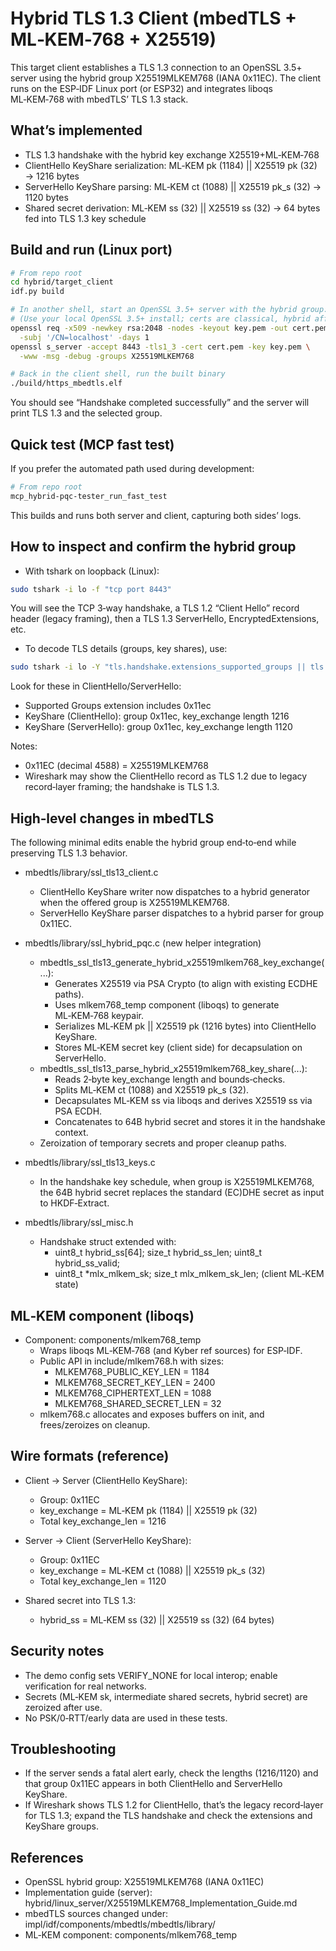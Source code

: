 # Hybrid TLS 1.3 Client (mbedTLS + ML‑KEM‑768 + X25519)

This target client establishes a TLS 1.3 connection to an OpenSSL 3.5+ server using the hybrid group X25519MLKEM768 (IANA 0x11EC). The client runs on the ESP‑IDF Linux port (or ESP32) and integrates liboqs ML‑KEM‑768 with mbedTLS’ TLS 1.3 stack.

## What’s implemented
- TLS 1.3 handshake with the hybrid key exchange X25519+ML‑KEM‑768
- ClientHello KeyShare serialization: ML‑KEM pk (1184) || X25519 pk (32) → 1216 bytes
- ServerHello KeyShare parsing: ML‑KEM ct (1088) || X25519 pk_s (32) → 1120 bytes
- Shared secret derivation: ML‑KEM ss (32) || X25519 ss (32) → 64 bytes fed into TLS 1.3 key schedule

## Build and run (Linux port)
```bash
# From repo root
cd hybrid/target_client
idf.py build

# In another shell, start an OpenSSL 3.5+ server with the hybrid group:
# (Use your local OpenSSL 3.5+ install; certs are classical, hybrid affects KEX)
openssl req -x509 -newkey rsa:2048 -nodes -keyout key.pem -out cert.pem \
  -subj '/CN=localhost' -days 1
openssl s_server -accept 8443 -tls1_3 -cert cert.pem -key key.pem \
  -www -msg -debug -groups X25519MLKEM768

# Back in the client shell, run the built binary
./build/https_mbedtls.elf
```
You should see “Handshake completed successfully” and the server will print TLS 1.3 and the selected group.

## Quick test (MCP fast test)
If you prefer the automated path used during development:
```bash
# From repo root
mcp_hybrid-pqc-tester_run_fast_test
```
This builds and runs both server and client, capturing both sides’ logs.

## How to inspect and confirm the hybrid group
- With tshark on loopback (Linux):
```bash
sudo tshark -i lo -f "tcp port 8443"
```
You will see the TCP 3‑way handshake, a TLS 1.2 “Client Hello” record header (legacy framing), then a TLS 1.3 ServerHello, EncryptedExtensions, etc.

- To decode TLS details (groups, key shares), use:
```bash
sudo tshark -i lo -Y "tls.handshake.extensions_supported_groups || tls.handshake.extensions_key_share" -O tls
```
Look for these in ClientHello/ServerHello:
- Supported Groups extension includes 0x11ec
- KeyShare (ClientHello): group 0x11ec, key_exchange length 1216
- KeyShare (ServerHello): group 0x11ec, key_exchange length 1120

Notes:
- 0x11EC (decimal 4588) = X25519MLKEM768
- Wireshark may show the ClientHello record as TLS 1.2 due to legacy record‑layer framing; the handshake is TLS 1.3.

## High‑level changes in mbedTLS
The following minimal edits enable the hybrid group end‑to‑end while preserving TLS 1.3 behavior.

- mbedtls/library/ssl_tls13_client.c
  - ClientHello KeyShare writer now dispatches to a hybrid generator when the offered group is X25519MLKEM768.
  - ServerHello KeyShare parser dispatches to a hybrid parser for group 0x11EC.

- mbedtls/library/ssl_hybrid_pqc.c (new helper integration)
  - mbedtls_ssl_tls13_generate_hybrid_x25519mlkem768_key_exchange(...):
    - Generates X25519 via PSA Crypto (to align with existing ECDHE paths).
    - Uses mlkem768_temp component (liboqs) to generate ML‑KEM‑768 keypair.
    - Serializes ML‑KEM pk || X25519 pk (1216 bytes) into ClientHello KeyShare.
    - Stores ML‑KEM secret key (client side) for decapsulation on ServerHello.
  - mbedtls_ssl_tls13_parse_hybrid_x25519mlkem768_key_share(...):
    - Reads 2‑byte key_exchange length and bounds‑checks.
    - Splits ML‑KEM ct (1088) and X25519 pk_s (32).
    - Decapsulates ML‑KEM ss via liboqs and derives X25519 ss via PSA ECDH.
    - Concatenates to 64B hybrid secret and stores it in the handshake context.
  - Zeroization of temporary secrets and proper cleanup paths.

- mbedtls/library/ssl_tls13_keys.c
  - In the handshake key schedule, when group is X25519MLKEM768, the 64B hybrid secret replaces the standard (EC)DHE secret as input to HKDF‑Extract.

- mbedtls/library/ssl_misc.h
  - Handshake struct extended with:
    - uint8_t hybrid_ss[64]; size_t hybrid_ss_len; uint8_t hybrid_ss_valid;
    - uint8_t *mlx_mlkem_sk; size_t mlx_mlkem_sk_len; (client ML‑KEM state)

## ML‑KEM component (liboqs)
- Component: components/mlkem768_temp
  - Wraps liboqs ML‑KEM‑768 (and Kyber ref sources) for ESP‑IDF.
  - Public API in include/mlkem768.h with sizes:
    - MLKEM768_PUBLIC_KEY_LEN  = 1184
    - MLKEM768_SECRET_KEY_LEN  = 2400
    - MLKEM768_CIPHERTEXT_LEN  = 1088
    - MLKEM768_SHARED_SECRET_LEN = 32
  - mlkem768.c allocates and exposes buffers on init, and frees/zeroizes on cleanup.

## Wire formats (reference)
- Client → Server (ClientHello KeyShare):
  - Group: 0x11EC
  - key_exchange = ML‑KEM pk (1184) || X25519 pk (32)
  - Total key_exchange_len = 1216

- Server → Client (ServerHello KeyShare):
  - Group: 0x11EC
  - key_exchange = ML‑KEM ct (1088) || X25519 pk_s (32)
  - Total key_exchange_len = 1120

- Shared secret into TLS 1.3:
  - hybrid_ss = ML‑KEM ss (32) || X25519 ss (32) (64 bytes)

## Security notes
- The demo config sets VERIFY_NONE for local interop; enable verification for real networks.
- Secrets (ML‑KEM sk, intermediate shared secrets, hybrid secret) are zeroized after use.
- No PSK/0‑RTT/early data are used in these tests.

## Troubleshooting
- If the server sends a fatal alert early, check the lengths (1216/1120) and that group 0x11EC appears in both ClientHello and ServerHello KeyShare.
- If Wireshark shows TLS 1.2 for ClientHello, that’s the legacy record‑layer for TLS 1.3; expand the TLS handshake and check the extensions and KeyShare groups.

## References
- OpenSSL hybrid group: X25519MLKEM768 (IANA 0x11EC)
- Implementation guide (server): hybrid/linux_server/X25519MLKEM768_Implementation_Guide.md
- mbedTLS sources changed under: impl/idf/components/mbedtls/mbedtls/library/
- ML‑KEM component: components/mlkem768_temp

